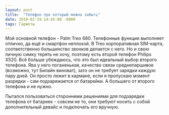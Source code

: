```yaml
---
layout: post
title:  "Телефон про который можно забыть"
date: 2010-02-19 14:45:00 -0000
tags: Гаджеты
---
```


Мой основной телефон - Palm Treo 680. Телефонные функции выполняет отлично, да ещё и смартфон неплохой. В Treo корпоративная SIM-карта, соответственно большинство звонков делается с него. Но и свою личную симку терять не хочу, поэтому есть второй телефон Philips X520. Всё больше убеждаюсь, что это был идеальный выбор второго телефона. Ява у него поганенькая, качество связи среднепаршивое (возможно, тут Билайн виноват), зато он не требует зарядки каждую пару дней. Он просто лежит в кармане, если я пропускаю момент разрядки - сам подзаряжается от батарейки. А большего от второго телефона и не нужно.

Пытался пользоваться сторонними решениями для подзарядки телефона от батареек - совсем не то, они требуют носить с собой дополнительный девайс и подключать его вручную.
